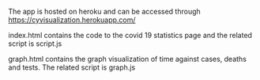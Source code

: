 The app is hosted on heroku and can be accessed through https://cyvisualization.herokuapp.com/

index.html contains the code to the covid 19 statistics page and the related script is script.js

graph.html contains the graph visualization of time against cases, deaths and tests. The related script is graph.js
